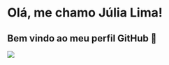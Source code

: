 # Olá, me chamo Júlia Lima! 
## Bem vindo ao meu perfil GitHub 👋

<!--
**JJuliaLima/JJuliaLima** is a ✨ _special_ ✨ repository because its `README.md` (this file) appears on your GitHub profile.

Here are some ideas to get you started:

- 🔭 I’m currently working on ...
- 🌱 I’m currently learning ...
- 👯 I’m looking to collaborate on ...
- 🤔 I’m looking for help with ...
- 💬 Ask me about ...
- 📫 How to reach me: ...
- 😄 Pronouns: ...
- ⚡ Fun fact: ...
-->


  <img src="https://cdn.jsdelivr.net/gh/devicons/devicon@latest/icons/css3/css3-original.svg" />
          
